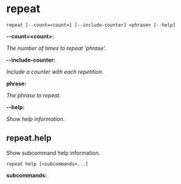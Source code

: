 # repeat

<!-- Generated by swift-argument-parser -->

```
repeat [--count=<count>] [--include-counter] <phrase> [--help]
```

**--count=\<count\>:**

*The number of times to repeat 'phrase'.*


**--include-counter:**

*Include a counter with each repetition.*


**phrase:**

*The phrase to repeat.*


**--help:**

*Show help information.*


## repeat.help

Show subcommand help information.

```
repeat help [<subcommands>...] 
```

**subcommands:**





